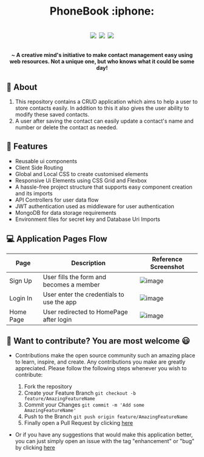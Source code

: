 <h1 align="center"> PhoneBook :iphone:

 <img src="https://img.shields.io/badge/Node.js-inside-green?style=for-the-badge&logo=node.js" /> <a href="https://github.com/amulya30/PhoneBook/commits/dev-phonebook"><img src="https://img.shields.io/github/last-commit/amulya30/Phonebook?style=for-the-badge"/></a> <img src="https://img.shields.io/badge/React.js-inside-blue?style=for-the-badge&logo=react" />
 </h1>

<h4 align="center"> ~ A creative mind's initiative to make contact management easy using web resources. Not a unique one, but who knows what it could be some day!
</h4>

## :scroll: About

1. This repository contains a CRUD application which aims to help a user to store contacts easily. In addition to this it also gives the user ability to modify these saved contacts. 
2. A user after saving the contact can easily update a contact's name and number or delete the contact as needed.

## :dart: Features

<ul type="square">
 <li>Reusable ui components </li>
 <li>Client Side Routing</li>
 <li>Global and Local CSS to create customised elements</li>
 <li>Responsive Ui Elements using CSS Grid and Flexbox</li>
 <li>A hassle-free project structure that supports easy component creation and its imports</li>
 <li>API Controllers for user data flow</li>
 <li>JWT authentication used as middleware for user authentication</li>
 <li>MongoDB for data storage requirements</li>
 <li>Environment files for secret key and Database Uri Imports</li>
</ul>

## :computer: Application Pages Flow

Page     | Description                              | Reference Screenshot
---------|------------------------------------------|-------------------------------------------------------------------------------------------------------------
Sign Up  | User fills the form and becomes a member | ![image](https://user-images.githubusercontent.com/31375292/198821231-a0f0e25e-876d-4062-a995-6780a3083669.png)
Login In | User enter the credentials to use the app| ![image](https://user-images.githubusercontent.com/31375292/198821181-251ae145-c283-4bb3-aece-aab80979e643.png)
Home Page| User redirected to HomePage after login  | ![image](https://user-images.githubusercontent.com/31375292/198843792-d32c2ba4-b8e1-4acc-a1a0-6cb5e3c467a3.png)

## :clap: Want to contribute? You are most welcome :smiley:

- Contributions make the open source community such an amazing place to learn, inspire, and create. Any contributions you make are greatly appreciated. Please follow  the following steps whenever you wish to contribute:

   1. Fork the repository
   2. Create your Feature Branch 
        ``` git checkout -b feature/AmazingFeatureName ```
   3. Commit your Changes 
        ``` git commit -m 'Add some AmazingFeatureName' ```
   4. Push to the Branch 
         ``` git push origin feature/AmazingFeatureName ```
   5. Finally open a Pull Request by clicking <a href="https://github.com/amulya30/PhoneBook/pulls">here</a>

- Or if you have any suggestions that would make this application better, you can just simply open an issue with the tag "enhancement" or "bug" by clicking <a href="https://github.com/amulya30/PhoneBook/issues">here</a>

  
